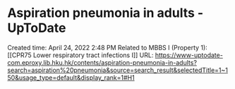 # Aspiration pneumonia in adults - UpToDate

Created time: April 24, 2022 2:48 PM
Related to MBBS I (Property 1): [[CPR75 Lower respiratory tract infections I]]
URL: https://www-uptodate-com.eproxy.lib.hku.hk/contents/aspiration-pneumonia-in-adults?search=aspiration%20pneumonia&source=search_result&selectedTitle=1~150&usage_type=default&display_rank=1#H1